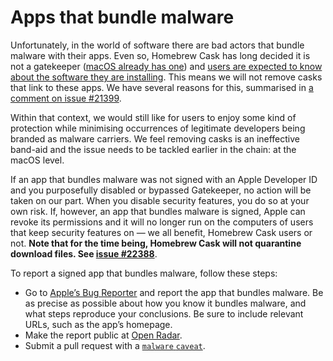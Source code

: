 # Apps that bundle malware

Unfortunately, in the world of software there are bad actors that bundle malware with their apps. Even so, Homebrew Cask has long decided it is not a gatekeeper ([macOS already has one](https://support.apple.com/en-us/HT202491)) and [users are expected to know about the software they are installing](not_a_discoverability_service.md). This means we will not remove casks that link to these apps. We have several reasons for this, summarised in [a comment on issue #21399](https://github.com/Homebrew/homebrew-cask/issues/21399#issuecomment-223148829).

Within that context, we would still like for users to enjoy some kind of protection while minimising occurrences of legitimate developers being branded as malware carriers. We feel removing casks is an ineffective band-aid and the issue needs to be tackled earlier in the chain: at the macOS level.

If an app that bundles malware was not signed with an Apple Developer ID and you purposefully disabled or bypassed Gatekeeper, no action will be taken on our part. When you disable security features, you do so at your own risk. If, however, an app that bundles malware is signed, Apple can revoke its permissions and it will no longer run on the computers of users that keep security features on — we all benefit, Homebrew Cask users or not. **Note that for the time being, Homebrew Cask will not quarantine download files. See [issue #22388](https://github.com/Homebrew/homebrew-cask/issues/22388)**.

To report a signed app that bundles malware, follow these steps:

* Go to [Apple’s Bug Reporter](https://bugreport.apple.com/) and report the app that bundles malware. Be as precise as possible about how you know it bundles malware, and what steps reproduce your conclusions. Be sure to include relevant URLs, such as the app’s homepage.
* Make the report public at [Open Radar](http://www.openradar.me/).
* Submit a pull request with a [`malware` `caveat`](https://github.com/Homebrew/homebrew-cask/blob/master/doc/cask_language_reference/stanzas/caveats.md#caveats-mini-dsl).
